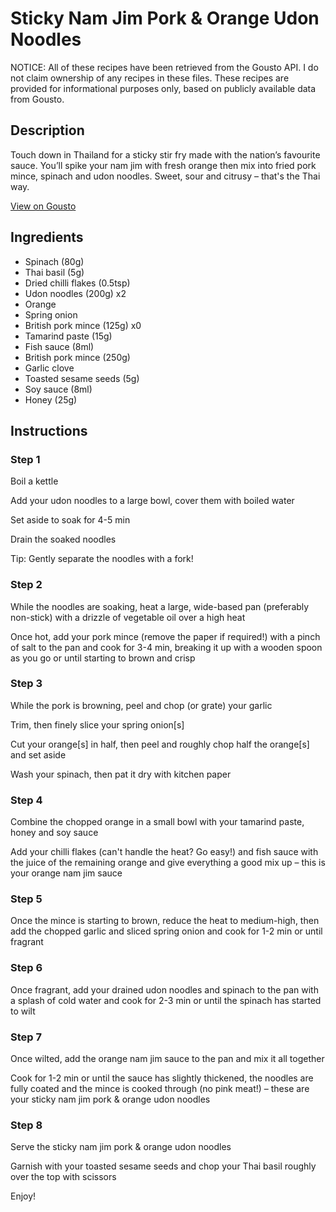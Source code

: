 # Sticky Nam Jim Pork & Orange Udon Noodles

NOTICE: All of these recipes have been retrieved from the Gousto API. I do not claim ownership of any recipes in these files. These recipes are provided for informational purposes only, based on publicly available data from Gousto.

## Description

Touch down in Thailand for a sticky stir fry made with the nation’s favourite sauce. You’ll spike your nam jim with fresh orange then mix into fried pork mince, spinach and udon noodles. Sweet, sour and citrusy – that's the Thai way.

[View on Gousto](https://www.gousto.co.uk/recipes/cookbook/sticky-nam-jim-pork-orange-udon-noodles)

## Ingredients

- Spinach (80g)
- Thai basil (5g)
- Dried chilli flakes (0.5tsp)
- Udon noodles (200g) x2
- Orange
- Spring onion
- British pork mince (125g) x0
- Tamarind paste (15g)
- Fish sauce (8ml)
- British pork mince (250g)
- Garlic clove
- Toasted sesame seeds (5g)
- Soy sauce (8ml)
- Honey (25g)

## Instructions


### Step 1

Boil a kettle

Add your udon noodles to a large bowl, cover them with boiled water

Set aside to soak for 4-5 min

Drain the soaked noodles

Tip: Gently separate the noodles with a fork!


### Step 2

While the noodles are soaking, heat a large, wide-based pan (preferably non-stick) with a drizzle of vegetable oil over a high heat

Once hot, add your pork mince (remove the paper if required!) with a pinch of salt to the pan and cook for 3-4 min, breaking it up with a wooden spoon as you go or until starting to brown and crisp


### Step 3

While the pork is browning, peel and chop (or grate) your garlic

Trim, then finely slice your spring onion[s]

Cut your orange[s] in half, then peel and roughly chop half the orange[s] and set aside

Wash your spinach, then pat it dry with kitchen paper


### Step 4

Combine the chopped orange in a small bowl with your tamarind paste, honey and soy sauce

Add your chilli flakes (can't handle the heat? Go easy!) and fish sauce with the juice of the remaining orange and give everything a good mix up – this is your orange nam jim sauce


### Step 5

Once the mince is starting to brown, reduce the heat to medium-high, then add the chopped garlic and sliced spring onion and cook for 1-2 min or until fragrant


### Step 6

Once fragrant, add your drained udon noodles and spinach to the pan with a splash of cold water and cook for 2-3 min or until the spinach has started to wilt


### Step 7

Once wilted, add the orange nam jim sauce to the pan and mix it all together

Cook for 1-2 min or until the sauce has slightly thickened, the noodles are fully coated and the mince is cooked through (no pink meat!) – these are your sticky nam jim pork & orange udon noodles

### Step 8

Serve the sticky nam jim pork & orange udon noodles

Garnish with your toasted sesame seeds and chop your Thai basil roughly over the top with scissors

Enjoy!

